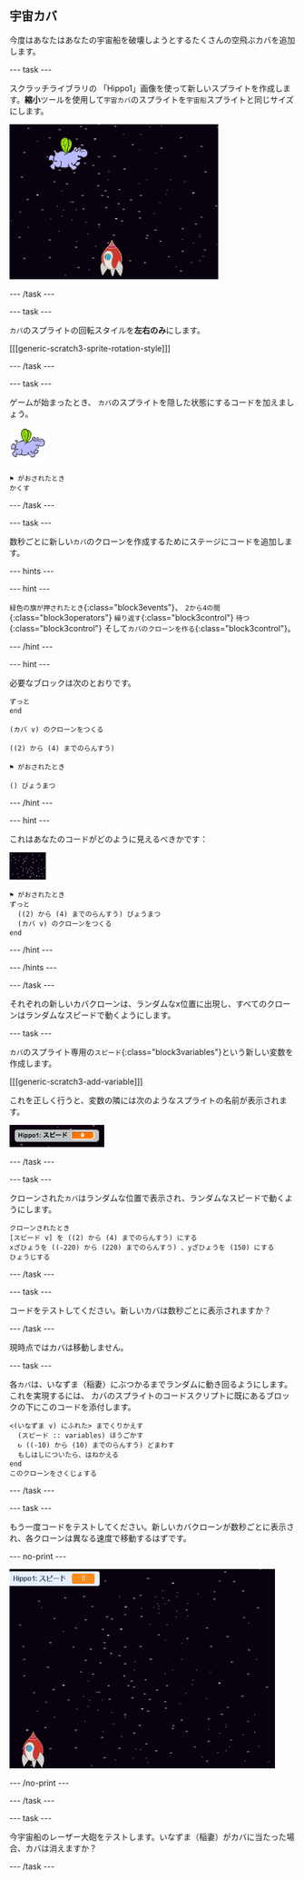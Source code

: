 ## 宇宙カバ

今度はあなたはあなたの宇宙船を破壊しようとするたくさんの空飛ぶカバを追加します。

--- task ---

スクラッチライブラリの 「Hippo1」画像を使って新しいスプライトを作成します。**縮小**ツールを使用して`宇宙カバ`のスプライトを`宇宙船`スプライトと同じサイズにします。

![スクリーンショット](images/invaders-hippo.png)

--- /task ---

--- task ---

`カバ`のスプライトの回転スタイルを**左右のみ**にします。

[[[generic-scratch3-sprite-rotation-style]]]

--- /task ---

--- task ---

ゲームが始まったとき、 `カバ`のスプライトを隠した状態にするコードを加えましょう。

![カバのスプライト](images/hippo-sprite.png)

```blocks3
⚑ がおされたとき
かくす
```

--- /task ---

--- task ---

数秒ごとに新しい`カバ`のクローンを作成するためにステージにコードを追加します。

--- hints ---


--- hint ---

`緑色の旗が押されたとき`{:class="block3events"}、 `2から4の間`{:class="block3operators"} `繰り返す`{:class="block3control"} `待つ`{:class="block3control"} そして`カバのクローンを作る`{:class="block3control"}。

--- /hint ---

--- hint ---

必要なブロックは次のとおりです。

```blocks3
ずっと
end

(カバ v) のクローンをつくる

((2) から (4) までのらんすう)

⚑ がおされたとき

() びょうまつ
```

--- /hint ---

--- hint ---

これはあなたのコードがどのように見えるべきかです：

![ステージのスプライト](images/stage-sprite.png)

```blocks3
⚑ がおされたとき
ずっと 
  ((2) から (4) までのらんすう) びょうまつ
  (カバ v) のクローンをつくる
end
```

--- /hint ---

--- /hints ---

--- /task ---

それぞれの新しいカバクローンは、ランダムなx位置に出現し、すべてのクローンはランダムなスピードで動くようにします。

--- task ---

`カバ`のスプライト専用の`スピード`{:class="block3variables"}という新しい変数を作成します。

[[[generic-scratch3-add-variable]]]

これを正しく行うと、変数の隣には次のようなスプライトの名前が表示されます。

![スクリーンショット](images/invaders-var-test.png)

--- /task ---

--- task ---

クローンされた`カバ`はランダムな位置で表示され、ランダムなスピードで動くようにします。

```blocks3
クローンされたとき
[スピード v] を ((2) から (4) までのらんすう) にする
xざひょうを ((-220) から (220) までのらんすう) 、yざひょうを (150) にする
ひょうじする
```

--- /task ---

--- task ---

コードをテストしてください。新しいカバは数秒ごとに表示されますか？

--- /task ---

現時点ではカバは移動しません。

--- task ---

各`カバ`は、いなずま（稲妻）にぶつかるまでランダムに動き回るようにします。これを実現するには、 カバのスプライトのコードスクリプトに既にあるブロックの下にこのコードを添付します。

```blocks3
<(いなずま v) にふれた> までくりかえす 
  (スピード :: variables) ほうごかす
  ↻ ((-10) から (10) までのらんすう) どまわす
  もしはしについたら、はねかえる
end
このクローンをさくじょする
```

--- /task ---

--- task ---

もう一度コードをテストしてください。新しいカバクローンが数秒ごとに表示され、各クローンは異なる速度で移動するはずです。

--- no-print ---

![スクリーンショット](images/hippo-clones.gif)

--- /no-print ---

--- /task ---

--- task ---

今宇宙船のレーザー大砲をテストします。いなずま（稲妻）がカバに当たった場合、カバは消えますか？

--- /task ---